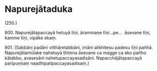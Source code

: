 # Napurejātaduka

(250.)

800\. Napurejātapaccayā hetuyā tīṇi, ārammaṇe tīṇi…pe…  āsevane tīṇi, kamme tīṇi, vipāke ekaṃ.

801\. (Sabbāni padāni vitthāretabbāni, imāni alikhitesu padesu tīṇi pañhā. Napurejātamūlake nahetuyā ṭhitena āsevane ca magge ca eko pañho kātabbo, avasesāni nahetupaccayasadisāni. Napacchājātapaccayā paripuṇṇaṃ naadhipatipaccayasadisaṃ.)
